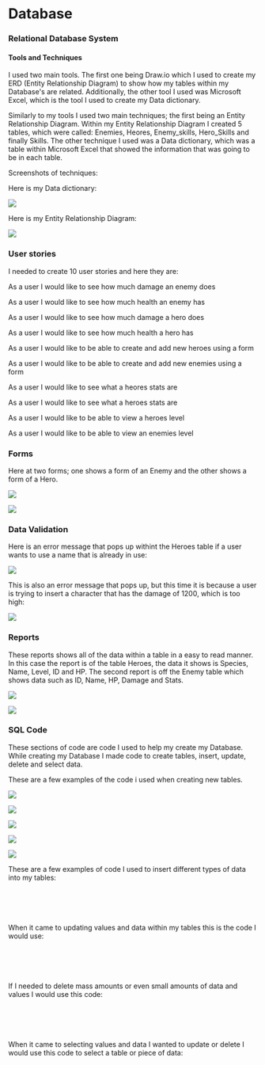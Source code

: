 # Database

### Relational Database System

#### Tools and Techniques
I used two main tools. The first one being Draw.io which I used to create my ERD (Entity Relationship Diagram) to show how my tables within my Database's are related. Additionally, the other tool I used was Microsoft Excel, which is the tool I used to create my Data dictionary.

Similarly to my tools I used two main techniques; the first being an Entity Relationship Diagram. Within my Entity Relationship Diagram I created 5 tables, which were called: Enemies, Heores, Enemy_skills, Hero_Skills and finally Skills. The other technique I used was a Data dictionary, which was a table within Microsoft Excel that showed the information that was going to be in each table.

Screenshots of techniques:

Here is my Data dictionary:

![](https://gyazo.com/805ba589dc7f2a0b6f02daa0deeaabba.png)


Here is my Entity Relationship Diagram:

![](https://gyazo.com/6d11585373bece5d1ef3f1edbb543899.png)

### User stories
I needed to create 10 user stories and here they are:

As a user I would like to see how much damage an enemy does

As a user I would like to see how much health an enemy has

As a user I would like to see how much damage a hero does

As a user I would like to see how much health a hero has

As a user I would like to be able to create and add new heroes using a form

As a user I would like to be able to create and add new enemies using a form

As a user I would like to see what a heores stats are

As a user I would like to see what a heroes stats are

As a user I would like to be able to view a heroes level

As a user I would like to be able to view an enemies level


### Forms
Here at two forms; one shows a form of an Enemy and the other shows a form of a Hero.

![](https://gyazo.com/dd1b3dbbd3590b36668bb27037903e23.png)

![](https://gyazo.com/475996880b81a422ea519eddbf2b5b4b.png)

### Data Validation
Here is an error message that pops up withint the Heroes table if a user wants to use a name that is already in use:

![](https://gyazo.com/0332d640292aae23cdcddcc42c6a866d.png)

This is also an error message that pops up, but this time it is because a user is trying to insert a character that has the damage of 1200, which is too high:

![](https://gyazo.com/db7472363652caeb49c116c0000ac626.png)

### Reports
These reports shows all of the data within a table in a easy to read manner. In this case the report is of the table Heroes, the data it shows is Species, Name, Level, ID and HP. The second report is off the Enemy table which shows data such as ID, Name, HP, Damage and Stats.


![](https://gyazo.com/4aeefa745239953f6605f010122cb5eb.png)

![](https://gyazo.com/6882f39f50248c041f8a5da7c3468adf.png)

### SQL Code
These sections of code are code I used to help my create my Database. While creating my Database I made code to create tables, insert, update, delete and select data.

These are a few examples of the code i used when creating new tables.

![](https://gyazo.com/1b7f4ec42584c55b6ee2975fca20848c.png)

![](https://gyazo.com/5438ed0edb1cad57e87b979b94ddd446.png)

![](https://gyazo.com/76f38c78107dc9df0d223f1a3471336a.png)

![](https://gyazo.com/fe7384a90017553cc8e2268bdb0804bb.png)

![](https://gyazo.com/19e2d500a6f2110540f25ecd4c735dea.png)

These are a few examples of code I used to insert different types of data into my tables:

![]()

![]()

![]()

![]()

![]()

When it came to updating values and data within my tables this is the code I would use:

![]()

![]()

![]()

![]()

![]()

If I needed to delete mass amounts or even small amounts of data and values I would use this code:

![]()

![]()

![]()

![]()

![]()

When it came to selecting values and data I wanted to update or delete I would use this code to select a table or piece of data:

![]()

![]()

![]()

![]()

![]()
